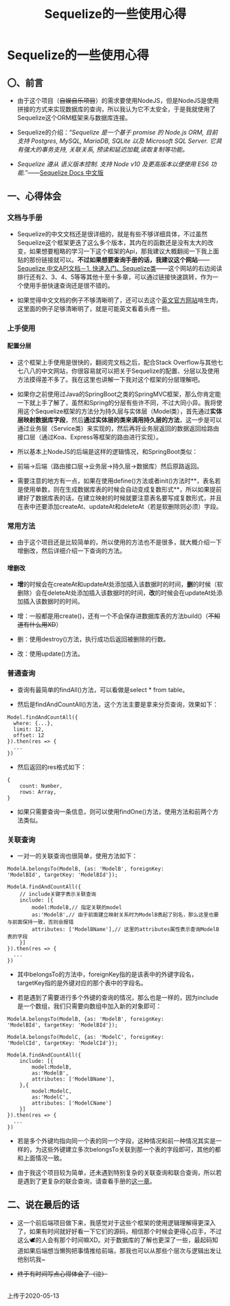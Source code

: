 ﻿---
title: Sequelize的一些使用心得
tags: 
      - Sequelize
      - NodeJS
      - 后端
---

Sequelize的一些使用心得
=================================

〇、前言
-------------------------

- 由于这个项目（~~自娱自乐项目~~）的需求要使用NodeJS，但是NodeJS是使用拼接的方式来实现数据库的查询，所以我认为它不太安全，于是我就使用了Sequelize这个ORM框架来与数据库连接。<!--more-->

- Sequelize的介绍：“*Sequelize 是一个基于 promise 的 Node.js ORM, 目前支持 Postgres, MySQL, MariaDB, SQLite 以及 Microsoft SQL Server. 它具有强大的事务支持, 关联关系, 预读和延迟加载,读取复制等功能。*
- *Sequelize 遵从 语义版本控制. 支持 Node v10 及更高版本以便使用 ES6 功能.*”——[Sequelize Docs 中文版][1]


一、心得体会
----------------

### 文档与手册

- Sequelize的中文文档还是很详细的，就是有些不够详细具体，不过虽然Sequelize这个框架更迭了这么多个版本，其内在的函数还是没有太大的改变，如果想要粗略的学习一下这个框架的Api，那我建议大概翻阅一下我上面贴的那份链接就可以。**不过如果想要查询手册的话，我建议这个网站**——[Sequelize 中文API文档－1. 快速入门、Sequelize类][2]——这个网站的右边阅读排行还有2、3、4、5等等其他十至十多章，可以通过链接快速跳转，作为一个使用手册快速查询还是很不错的。

- 如果觉得中文文档的例子不够清晰明了，还可以去这个[英文官方网站][3]啃生肉，这里面的例子足够清晰明了，就是可能英文看着头疼一些。

### 上手使用

#### 配置分层

- 这个框架上手使用是很快的，翻阅完文档之后，配合Stack Overflow与其他七七八八的中文网站，你很容易就可以把关于Sequelize的配置、分层以及使用方法摸得差不多了。我在这里也讲解一下我对这个框架的分层理解吧。

- 如果你之前使用过Java的SpringBoot之类的SpringMVC框架，那么你肯定能一下就上手了解了，虽然和Spring的分层有些许不同，不过大同小异。我将使用这个Sequelize框架的方法分为持久层与实体层（Model类），首先通过**实体层映射数据库字段**，然后**通过实体层的类来调用持久层的方法**，这一步是可以通过业务层（Service类）来实现的，然后再将业务层返回的数据返回给路由接口层（通过Koa、Express等框架的路由进行实现）。

- 所以基本上NodeJS的后端是这样的逻辑情况，和SpringBoot类似：

- 前端->后端（路由接口层->业务层->持久层->数据库）然后原路返回。

- 需要注意的地方有一点，如果在使用define()方法或者init()方法时**，表名若是使用单数，则在生成数据库表的时候会自动变成复数形式**，所以如果提前建好了数据库表的话，在建立映射的时候就要注意表名要写成复数形式，并且在表中还要添加createAt、updateAt和deleteAt（若是软删除则必须）字段。

### 常用方法

- 由于这个项目还是比较简单的，所以使用的方法也不是很多，就大概介绍一下增删改，然后详细介绍一下查询的方法。

#### 增删改

- **增**的时候会在createAt和updateAt处添加插入该数据时的时间，**删**的时候（软删除）会在deleteAt处添加插入该数据时的时间，**改**的时候会在updateAt处添加插入该数据时的时间。

- 增：一般都是用create()，还有一个不会保存进数据库表的方法build()（~~不知道有什么用XD~~）

- 删：使用destroy()方法，执行成功后返回被删除的行数。

- 改：使用update()方法。

### 普通查询

- 查询有最简单的findAll()方法，可以看做是select * from table。

- 然后是findAndCountAll()方法，这个方法主要是拿来分页查询，效果如下：

```
Model.findAndCountAll({
  where: {...},
  limit: 12,
  offset: 12
}).then(res => {
  ...
})
```

- 然后返回的res格式如下：

```
{
    count: Number,
    rows: Array,
}
```

- 如果只需要查询一条信息，则可以使用findOne()方法，使用方法和前两个方法类似。

### 关联查询

- 一对一的关联查询也很简单，使用方法如下：

```
ModelA.belongsTo(ModelB, {as: 'ModelB', foreignKey: 
'ModelBId', targetKey: 'ModelBId'});

ModelA.findAndCountAll({
    // include关键字表示关联查询
    include: [{ 
        model:ModelB,// 指定关联的model
        as:'ModelB',// 由于前面建立映射关系时为ModelB表起了别名，那么这里也要与前面保持一致，否则会报错
        attributes: ['ModelBName'],// 这里的attributes属性表示查询ModelB表的字段
    }]
}).then(res => {
  ...
})
```

- 其中belongsTo的方法中，foreignKey指的是该表中的外键字段名，targetKey指的是外键对应的那个表中的字段名。

- 若是遇到了需要进行多个外键的查询的情况，那么也是一样的，因为include是一个数组，我们只需要向数组中加入新的对象即可：

```
ModelA.belongsTo(ModelB, {as: 'ModelB', foreignKey: 
'ModelBId', targetKey: 'ModelBId'});

ModelA.belongsTo(ModelC, {as: 'ModelC', foreignKey: 
'ModelCId', targetKey: 'ModelCId'});

ModelA.findAndCountAll({
    include: [{ 
        model:ModelB,
        as:'ModelB',
        attributes: ['ModelBName'],
    },{ 
        model:ModelC,
        as:'ModelC',
        attributes: ['ModelCName']
    }]
}).then(res => {
  ...
})
```

- 若是多个外键均指向同一个表的同一个字段，这种情况和前一种情况其实是一样的，为这些外键建立多次belongsTo关联到那一个表的字段即可，其他的都和上面情况一致。

- 由于我这个项目较为简单，还未遇到特别复杂的关联查询和联合查询，所以若是遇到了更复杂的联合查询，请查看手册的[这一章][4]。


二、说在最后的话
----------------

- 这一个前后端项目做下来，我感觉对于这些个框架的使用逻辑理解得更深入了，如果有时间就好好看一下它们的源码，相信那个时候会更得心应手，不过这么🕊的人会有那个时间嘛XD。对于数据库的了解也更深了一些，最起码知道如果后端想当懒狗把事情推给前端，那我也可以从那些个层次与逻辑出发让他别坑我~

- ~~终于有时间写点心得体会了（泣）~~

<br>
上传于2020-05-13


  [1]: https://demopark.github.io/sequelize-docs-Zh-CN/
  [2]: https://itbilu.com/nodejs/npm/VkYIaRPz-.html
  [3]: https://sequelize.org/v5/
  [4]: https://itbilu.com/nodejs/npm/EJarwPD8W.html